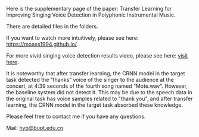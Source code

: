 Here is the supplementary page of the paper: Transfer Learning for Improving Singing Voice Detection in Polyphonic Instrumental Music.


There are detailed files in the folders.


If you want to watch more intuitively, please see here: https://moses1994.github.io/ .


For more vivid singing voice detection results video, please see here: <a href="https://moses1994.github.io/#part4" target="https://moses1994.github.io/#part4">visit here</a>.


It is noteworthy that after transfer learning, the CRNN model in the target task detected the “thanks” voice of the singer to the audience at the concert, at 4:39 seconds of the fourth song named “Mote.wav”. However, the baseline system did not detect it. This may be due to the speech data in the original task has voice samples related to "thank you", and after transfer learning, the CRNN model in the target task absorbed these knowledge.


Please feel free to contact me if you have any questions.

Mail: hyb@bupt.edu.cn
